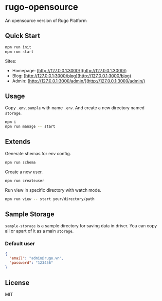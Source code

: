 # rugo-opensource

An opensource version of Rugo Platform

## Quick Start

```bash
npm run init
npm run start
```

Sites:

- Homepage: [http://127.0.0.1:3000/](http://127.0.0.1:3000/)
- Blog: [http://127.0.0.1:3000/blog](http://127.0.0.1:3000/blog)
- Admin: [http://127.0.0.1:3000/admin/](http://127.0.0.1:3000/admin/)

## Usage

Copy `.env.sample` with name `.env`. And create a new directory named `storage`.

```bash
npm i
npm run manage -- start
```


## Extends

Generate shemas for env config.

```bash
npm run schema
```

Create a new user.

```bash
npm run createuser
```

Run view in specific directory with watch mode.

```bash
npm run view -- start your/directory/path
```

## Sample Storage

`sample-storage` is a sample directory for saving data in driver. You can copy all or apart of it as a main `storage`.

### Default user

```json
{
  "email": "admin@rugo.vn",
  "password": "123456"
}
```

## License

MIT
